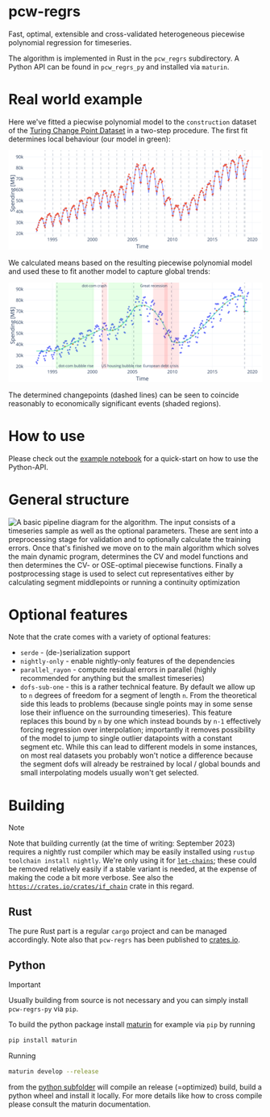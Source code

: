 # pcw-regrs
Fast, optimal, extensible and cross-validated heterogeneous piecewise polynomial regression for timeseries.

The algorithm is implemented in Rust in the `pcw_regrs` subdirectory. A Python API can be found in `pcw_regrs_py` and installed via `maturin`.

# Real world example

Here we've fitted a piecwise polynomial model to the `construction` dataset of the [Turing Change Point Dataset](https://github.com/alan-turing-institute/TCPD) in a two-step procedure. The first fit determines local behaviour (our model in green):

![A plot of the construction dataset together with our model. It can be seen that the data is piecewise quadratic and the fitted model matches the data quite well.](./img/second_fit_construction.svg)

We calculated means based on the resulting piecewise polynomial model and used these to fit another model to capture global trends:

![Another plot of the construction dataset. Now with the calculated means and the model based on those](./img/global_fit_construction.svg)

The determined changepoints (dashed lines) can be seen to coincide reasonably to economically significant events (shaded regions).

# How to use

Please check out the [example notebook](example.ipynb) for a quick-start on how to use the Python-API.

# General structure

![A basic pipeline diagram for the algorithm. The input consists of a timeseries sample as well as the optional parameters. These are sent into a preprocessing stage for validation and to optionally calculate the training errors. Once that's finished we move on to the main algorithm which solves the main dynamic program, determines the CV and model functions and then determines the CV- or OSE-optimal piecewise functions. Finally a postprocessing stage is used to select cut representatives either by calculating segment middlepoints or running a continuity optimization](./img/arch.svg)

# Optional features

Note that the crate comes with a variety of optional features:

* `serde` - (de-)serialization support
* `nightly-only` - enable nightly-only features of the dependencies
* `parallel_rayon` - compute residual errors in parallel (highly recommended for anything but the smallest timeseries)
* `dofs-sub-one` - this is a rather technical feature. By default we allow up to `n` degrees of freedom for a segment of length `n`. From the theoretical side this leads to problems (because single points may in some sense lose their influence on the surrounding timeseries). This feature replaces this bound by `n` by one which instead bounds by `n-1` effectively forcing regression over interpolation; importantly it removes possibility of the model to jump to single outlier datapoints with a constant segment etc. While this can lead to different models in some instances, on most real datasets you probably won't notice a difference because the segment dofs will already be restrained by local / global bounds and small interpolating models usually won't get selected.

# Building

> [!NOTE]
> Note that building currently (at the time of writing: September 2023) requires a nightly rust compiler which may be easily installed using `rustup toolchain install nightly`. We're only using it for [`let-chains`](https://github.com/rust-lang/rust/issues/53667); these could be removed relatively easily if a stable variant is needed, at the expense of making the code a bit more verbose. See also the [`https://crates.io/crates/if_chain`](if_chain) crate in this regard.

## Rust

The pure Rust part is a regular `cargo` project and can be managed accordingly. Note also that `pcw-regrs` has been published to [crates.io](https://crates.io/).

## Python

> [!IMPORTANT]
> Usually building from source is not necessary and you can simply install `pcw-regrs-py` via `pip`.

To build the python package install [maturin](https://www.maturin.rs/) for example via `pip` by running

```bash
pip install maturin
````

Running

```bash
maturin develop --release
```

from the [python subfolder](pcw_regrs_py) will compile an release (=optimized) build, build a python wheel and install it locally. For more details like how to cross compile please consult the maturin documentation.
